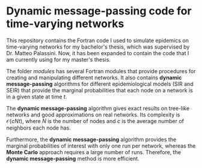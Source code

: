 # Dynamic message-passing code for time-varying networks

This repository contains the Fortran code I used to simulate epidemics on time-varying networks for my bachelor's thesis, which was supervised by Dr. Matteo Palassini. Now, it has been expanded to contain the code that I am currently using for my master's thesis.

The folder *modules* has several Fortran modules that provide procedures for creating and manipulating different networks. It also contains **dynamic message-passing** algorithms for different epidemiological models (SIR and SEIR) that provide the marginal probabilities that each node on a network is in a given state at time $t$.

The **dynamic message-passing** algorithm gives exact results on tree-like networks and good approximations on real networks. Its complexity is $\mathcal{O}(cNt)$, where $N$ is the number of nodes and $c$ is the average number of neighbors each node has.

Furthermore, the **dynamic message-passing** algorithm provides the marginal probabilities of interest with only one run per network, whereas the **Monte Carlo** approach requires a large number of runs. Therefore, the **dynamic message-passing** method is more efficient.
